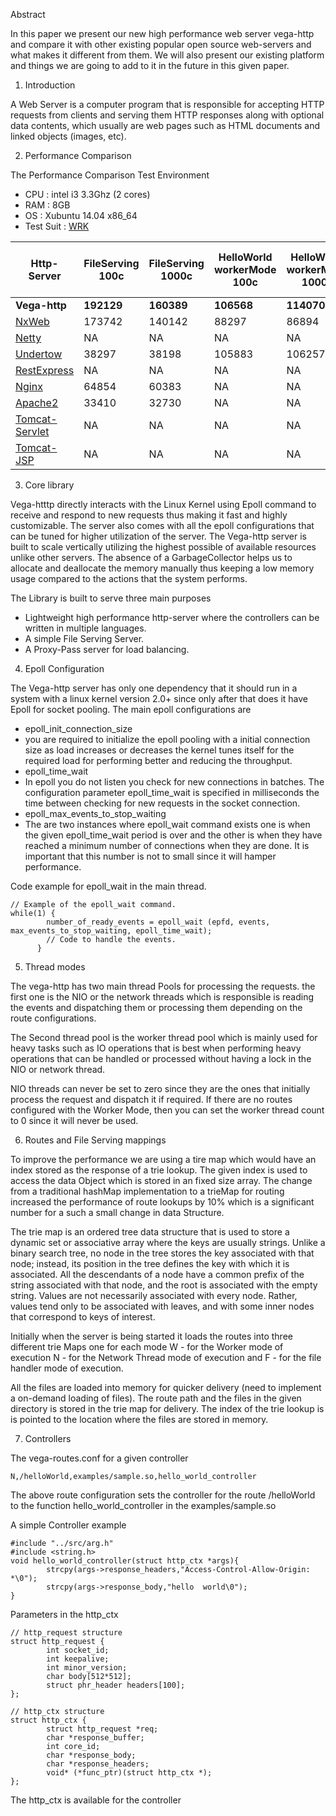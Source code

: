
Abstract

In this paper we present our new high performance web server vega-http and compare it with other existing popular open source web-servers and what makes it different from them. We will also present our existing platform and things we are going to add to it in the future in this given paper.

1) Introduction

A Web Server is a computer program that is responsible for accepting HTTP requests from clients and serving them HTTP responses along with optional data contents, which usually are web pages such as HTML documents and linked objects (images, etc).

2) Performance Comparison  

The Performance Comparison Test Environment

- CPU : intel i3 3.3Ghz (2 cores)
- RAM : 8GB
- OS  : Xubuntu 14.04 x86_64
- Test Suit : [WRK](https://github.com/wg/wrk)

Http-Server                                               | FileServing 100c | FileServing 1000c | HelloWorld workerMode 100c | HelloWorld workerMode 1000c | HelloWorld Default Mode 100c | HelloWorld Default Mode 1000c
--------------------------------------------------------- | ---------------- | ----------------- | -------------------------- | --------------------------- | ---------------------------- | -----------------------------
**Vega-http**                                             | **192129**       | **160389**        | **106568**                 | **114070**                  | **201620**                   | **173791**
[NxWeb](https://bitbucket.org/yarosla/nxweb/wiki/Home)    | 173742           | 140142            | 88297                      | 86894                       | 178489                       | 148050
[Netty](http://netty.io/)                                 | NA               | NA                | NA                         | NA                          | 139940                       | 131685
[Undertow](http://undertow.io/)                           | 38297            | 38198             | 105883                     | 106257                      | 158920                       | 137508
[RestExpress](https://github.com/RestExpress/RestExpress) | NA               | NA                | NA                         | NA                          | 80093                        | 78940
[Nginx](https://github.com/nginx/nginx/)                  | 64854            | 60383             | NA                         | NA                          | NA                           | NA
[Apache2](https://httpd.apache.org/)                      | 33410            | 32730             | NA                         | NA                          | NA                           | NA
[Tomcat-Servlet](https://tomcat.apache.org)               | NA               | NA                | NA                         | NA                          | 31826                        | 29953
[Tomcat-JSP](https://tomcat.apache.org)                   | NA               | NA                | NA                         | NA                          | 12499                        | 10302

3) Core library

Vega-htttp directly interacts with the Linux Kernel using Epoll command to receive and respond to new requests thus making it fast and highly customizable. The server also comes with all the epoll configurations that can be tuned for higher utilization of the server. The Vega-http server is built to scale vertically utilizing the highest possible of available resources unlike other servers. The absence of a GarbageCollector helps us to allocate and deallocate the memory manually thus keeping a low memory usage compared to the actions that the system performs.

The Library is built to serve three main purposes
- Lightweight high performance http-server where the controllers can be written in multiple languages.
- A simple File Serving Server.
- A Proxy-Pass server for load balancing.

4) Epoll Configuration

The Vega-http server has only one dependency that it should run in a system with a linux kernel version 2.0+ since only after that does it have Epoll for socket pooling. The main epoll configurations are
- epoll_init_connection_size
-   you are required to initialize the epoll pooling with a initial connection size as load increases or decreases the kernel tunes itself for the required load for performing better and reducing the throughput.
- epoll_time_wait
-   In epoll you do not listen you check for new connections in batches. The configuration parameter epoll_time_wait is specified in milliseconds the time between checking for new requests in the socket connection.
- epoll_max_events_to_stop_waiting
-   The are two instances where epoll_wait command exists one is when the given epoll_time_wait period is over and the other is when they have reached a minimum number of connections when they are done. It is important that this number is not to small since it will hamper performance.

Code example for epoll_wait in the main thread.

```
// Example of the epoll_wait command.
while(1) {
        number_of_ready_events = epoll_wait (epfd, events, max_events_to_stop_waiting, epoll_time_wait);
        // Code to handle the events.
      }
```

5) Thread modes

The vega-http has two main thread Pools for processing the requests. the first one is the NIO or the network threads which is responsible is reading the events and dispatching them or processing them depending on the route configurations.

The Second thread pool is the worker thread pool which is mainly used for heavy tasks such as IO operations that is best when performing heavy operations that can be handled or processed without having a lock in the NIO or network thread.

NIO threads can never be set to zero since they are the ones that initially process the request and dispatch it if required. If there are no routes configured with the Worker Mode, then you can set the worker thread count to 0 since it will never be used.

6) Routes and File Serving mappings

To improve the performance we are using a tire map which would have an index stored as the response of a trie lookup. The given index is used to access the data Object which is stored in an fixed size array. The change from a traditional hashMap implementation to a trieMap for routing increased the performance of route lookups by 10% which is a significant number for a such a small change in data Structure.

The trie map  is an ordered tree data structure that is used to store a dynamic set or associative array where the keys are usually strings. Unlike a binary search tree, no node in the tree stores the key associated with that node; instead, its position in the tree defines the key with which it is associated. All the descendants of a node have a common prefix of the string associated with that node, and the root is associated with the empty string. Values are not necessarily associated with every node. Rather, values tend only to be associated with leaves, and with some inner nodes that correspond to keys of interest.

Initially when the server is being started it loads the routes into three different trie Maps one for each mode W - for the Worker mode of execution N - for the Network Thread mode of execution and F - for the file handler mode of execution.

All the files are loaded into memory for quicker delivery (need to implement a on-demand loading of files). The route path and the files in the given directory is stored in the trie map for delivery. The index of the trie lookup is is pointed to the location where the files are stored in memory.

7) Controllers

The vega-routes.conf for a given controller

```
N,/helloWorld,examples/sample.so,hello_world_controller
```

The above route configuration sets the controller for the route /helloWorld to the function hello_world_controller in the examples/sample.so

A simple Controller example

```
#include "../src/arg.h"
#include <string.h>
void hello_world_controller(struct http_ctx *args){
        strcpy(args->response_headers,"Access-Control-Allow-Origin: *\0");
        strcpy(args->response_body,"hello  world\0");
}
```

Parameters in the http_ctx

```
// http_request structure
struct http_request {
        int socket_id;
        int keepalive;
        int minor_version;
        char body[512*512];
        struct phr_header headers[100];
};

// http_ctx structure
struct http_ctx {
        struct http_request *req;
        char *response_buffer;
        int core_id;
        char *response_body;
        char *response_headers;
        void* (*func_ptr)(struct http_ctx *);
};
```

The http_ctx is available for the controller
